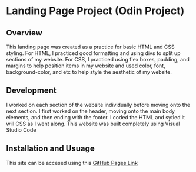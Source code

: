 # Landing Page Project (Odin Project)

## Overview
This landing page was created as a practice for basic HTML and CSS styling. For HTML, I practiced good formatting and using divs to split up sections of my website. For CSS, I practiced using flex boxes, padding, and margins to help position items in my website and used color, font, background-color, and etc to help style the aesthetic of my website.

## Development
I worked on each section of the website individually before moving onto the next section. I first worked on the header, moving onto the main body elements, and then ending with the footer. I coded the HTML and sytled it will CSS as I went along. This website was built completely using Visual Studio Code

## Installation and Usuage
This site can be accesed using this [GitHub Pages Link](https://pmoharana-cmd.github.io/landing-page-project/)

